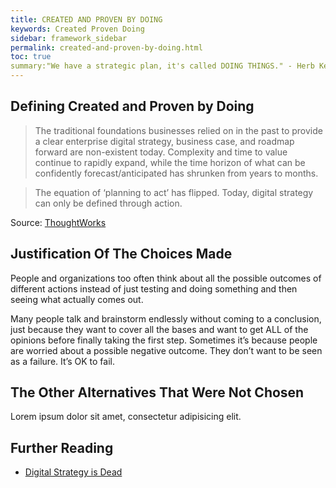 ```yaml
---
title: CREATED AND PROVEN BY DOING
keywords: Created Proven Doing
sidebar: framework_sidebar
permalink: created-and-proven-by-doing.html
toc: true
summary:"We have a strategic plan, it's called DOING THINGS." - Herb Kelleher
---
```


## Defining Created and Proven by Doing
> The traditional foundations businesses relied on in the past to provide a clear enterprise digital strategy, business case, and roadmap forward are non-existent today. Complexity and time to value continue to rapidly expand, while the time horizon of what can be confidently forecast/anticipated has shrunken from years to months.

> The equation of ‘planning to act’ has flipped. Today, digital strategy can only be defined through action.

Source: [ThoughtWorks](https://www.thoughtworks.com/insights/blog/digital-strategy-dead)

## Justification Of The Choices Made
People and organizations too often think about all the possible outcomes of different actions instead of just testing and doing something and then seeing what actually comes out. 

Many people talk and brainstorm endlessly without coming to a conclusion, just because they want to cover all the bases and want to get ALL of the opinions before finally taking the first step. Sometimes it’s because people are worried about a possible negative outcome. They don’t want to be seen as a failure. It’s OK to fail. 

## The Other Alternatives That Were Not Chosen
Lorem ipsum dolor sit amet, consectetur adipisicing elit.

## Further Reading
* [Digital Strategy is Dead](https://www.thoughtworks.com/insights/blog/digital-strategy-dead)
